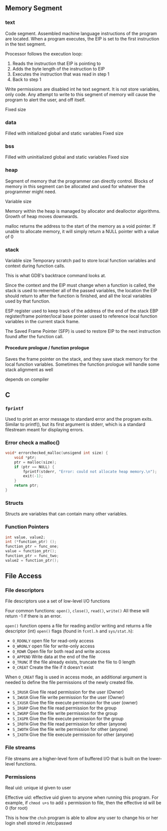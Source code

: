 ## Memory Segment
### text
Code segment. Assembled machine language instructions of the program are located.
When a program executes, the EIP is set to the first instruction in the text segment. 

Processor follows the execution loop:
1. Reads the instruction that EIP is pointing to
2. Adds the byte length of the instruction to EIP
3. Executes the instruction that was read in step 1
4. Back to step 1

Write permissions are disabled int he text segment.
It is not store variables, only code. 
Any attempt to write to this segment of memory will cause the program to alert the user, and off itself.

Fixed size
### data
Filled with initialized global and static variables
Fixed size
### bss
Filled with uninitialized global and static variables
Fixed size
### heap
Segment of memory that the programmer can directly control. Blocks of memory in this segment can be allocated and used for whatever the programmer might need.

Variable size

Memory within the heap is managed by allocator and dealloctor algorithms. 
Growth of heap moves downwards.

malloc returns the address to the start of the memory as a void pointer. 
If unable to allocate memory, it will simply return a NULL pointer with a value of 0
### stack
Variable size 
Temporary scratch pad to store local function variables and context during function calls.

This is what GDB's backtrace command looks at.

Since the context and the EIP must change when a function is called, the stack is used to remember all of the passed variables, 
the location the EIP should return to after the function is finished, and all the local variables used by that function.

ESP register used to keep track of the address of the end of the stack
EBP register/frame pointer/local base pointer ussed to reference local function variables in the current stack frame.

The Saved Frame Pointer (SFP) is used to restore EIP to the next instruction found after the function call.

#### Procedure prologue / function prologue
Saves the frame pointer on the stack, and they save stack memory for the local function variables.
Sometimes the function prologue will handle some stack alignment as well

depends on compiler

## C
### `fprintf`
Used to print an error message to standard error and the program exits. Similar to printf(), but its first argument is stderr, which is a standard filestream meant for displaying errors.

### Error check a malloc()
```c
void* errorchecked_malloc(unsigend int size) {
	void *ptr;
	ptr = malloc(size);
	if (ptr == NULL) {
		fprintf(stderr, "Error: could not allocate heap memory.\n");
		exit(-1);
	}
	return ptr;
}
```

### Structs
Structs are variables that can contain many other variables.

### Function Pointers
```c
int value, value2;
int (*function_ptr) ();
function_ptr = func_one;
value = function_ptr();
function_ptr = func_two;
value2 = function_ptr();
```

## File Access
### File descriptors
File descriptors use a set of low-level I/O functions

Four common functions:
`open()`, `close()`, `read()`, `write()`
All these will return -1 if there is an error.

`open()` function opens a file for reading and/or writing and returns a file descriptor (int)
`open()` flags (found in `fcntl.h` and `sys/stat.h`):
- `O_RDONLY` open file for read-only access
- `O_WRONLY` open file for write-only access
- `O_RDWR` Open file for both read and write access
- `O_APPEND` Write data at the end of the file
- `O_TRUNC` If the file already exists, truncate the file to 0 length
- `O_CREAT` Create the file if it doesn't exist

When `O_CREAT` flag is used in access mode, an additional argument is needed to define the file permissions of the newly created file.
- `S_IRUSR` Give file read permission for the user (Owner)
- `S_IWUSR` Give file write permission for the user (Owner)
- `S_IXUSR` Give the file execute permission for the user (owner)
- `S_IRGRP` Give the file read permission for the group
- `S_IWGRP` Give the file write permission for the group
- `S_IXGPR` Give the file execute permission for the group
- `S_IROTH` Give the file read permission for other (anyone)
- `S_IWOTH` Give the file write permission for other (anyone)
- `S_IXOTH` Give the file execute permission for other (anyone)
### File streams
File streams are a higher-level form of buffered I/O that is built on the lower-level functions.

### Permissions
Real uid: unique id given to user

Effective uid: effective uid given to anyone when running this program. For example, if `chmod u+s` to add `s` permission to file, then the effective id will be 0 (for root)

This is how the `chsh` program is able to allow any user to change his or her login shell stored in /etc/passwd